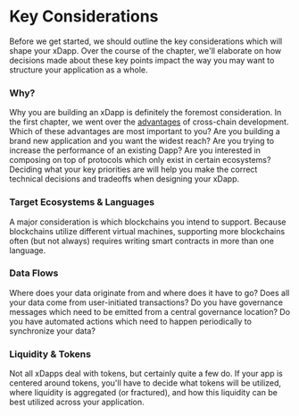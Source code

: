 # Key Considerations

Before we get started, we should outline the key considerations which will shape your xDapp. Over the course of the chapter, we'll elaborate on how decisions made about these key points impact the way you may want to structure your application as a whole.

### Why?

Why you are building an xDapp is definitely the foremost consideration. In the first chapter, we went over the [advantages](../5_advantages.md) of cross-chain development. Which of these advantages are most important to you? Are you building a brand new application and you want the widest reach? Are you trying to increase the performance of an existing Dapp? Are you interested in composing on top of protocols which only exist in certain ecosystems? Deciding what your key priorities are will help you make the correct technical decisions and tradeoffs when designing your xDapp.

### Target Ecosystems & Languages

A major consideration is which blockchains you intend to support. Because blockchains utilize different virtual machines, supporting more blockchains often (but not always) requires writing smart contracts in more than one language.

### Data Flows

Where does your data originate from and where does it have to go? Does all your data come from user-initiated transactions? Do you have governance messages which need to be emitted from a central governance location? Do you have automated actions which need to happen periodically to synchronize your data?

### Liquidity & Tokens

Not all xDapps deal with tokens, but certainly quite a few do. If your app is centered around tokens, you'll have to decide what tokens will be utilized, where liquidity is aggregated (or fractured), and how this liquidity can be best utilized across your application.
